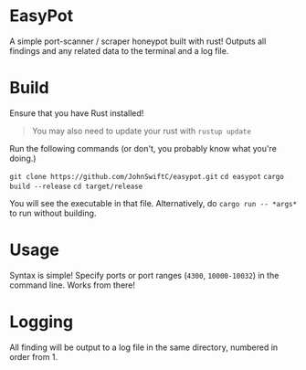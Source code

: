 # EasyPot

A simple port-scanner / scraper honeypot built with rust!
Outputs all findings and any related data to the terminal and a log file.

# Build

Ensure that you have Rust installed!

> You may also need to update your rust with `rustup update`

Run the following commands (or don't, you probably know what you're doing.)

`git clone https://github.com/JohnSwiftC/easypot.git`
`cd easypot`
`cargo build --release`
`cd target/release`

You will see the executable in that file. Alternatively, do `cargo run -- *args*` to run without building.

# Usage

Syntax is simple! Specify ports or port ranges (`4300`, `10000-10032`) in the command line. Works from there!

# Logging

All finding will be output to a log file in the same directory, numbered in order from 1.